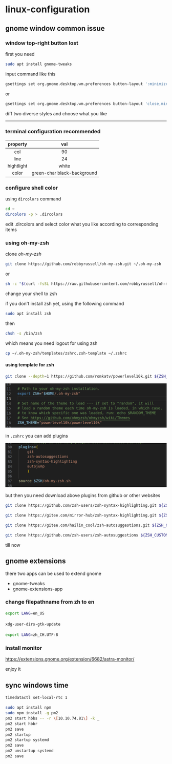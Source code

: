 # linux-configuration

## gnome window common issue

### window top-right button lost

first you need

```bash
sudo apt install gnome-tweaks
```

input command like this

```bash
gsettings set org.gnome.desktop.wm.preferences button-layout ':minimize,maximize,close'
```

or

```bash
gsettings set org.gnome.desktop.wm.preferences button-layout 'close,minimize,maximize:'
```

diff two diverse styles and choose what you like

---

### terminal configuration recommended

|  property  |             val             |
| :--------: | :-------------------------: |
|    col     |             90              |
|    line    |             24              |
| hightlight |            white            |
|   color    | green-char black-background |

### configure shell color

using `dircolors` command

```bash
cd ~
dircolors -p > .dircolors
```

edit .dircolors and select color what you like according to corresponding items

### using oh-my-zsh

clone *oh-my-zsh*

```bash
git clone https://github.com/robbyrussell/oh-my-zsh.git ~/.oh-my-zsh
```

or

```bash
sh -c "$(curl -fsSL https://raw.githubusercontent.com/robbyrussell/oh-my-zsh/master/tools/install.sh)"
```

change your shell to zsh

if you don't install zsh yet, using the following command

```bash
sudo apt install zsh
```

then

```bash
chsh -s /bin/zsh
```

which means you need logout for using zsh

```bash
cp ~/.oh-my-zsh/templates/zshrc.zsh-template ~/.zshrc
```

#### using template for zsh

```bash
git clone --depth=1 https://github.com/romkatv/powerlevel10k.git ${ZSH_CUSTOM:-$HOME/.oh-my-zsh/custom}/themes/powerlevel10k
```

![lost](pictures/p1.png)

in `.zshrc` you can add plugins

![lost](pictures/p2.png)

but then you need download above plugins from github or other websites

```bash
git clone https://github.com/zsh-users/zsh-syntax-highlighting.git ${ZSH_CUSTOM:-~/.oh-my-zsh/custom}/plugins/zsh-syntax-highlighting
```

```bash
git clone https://gitee.com/mirror-hub/zsh-syntax-highlighting.git ${ZSH_CUSTOM:-~/.oh-my-zsh/custom}/plugins/zsh-syntax-highlighting
```

```bash
git clone https://gitee.com/hailin_cool/zsh-autosuggestions.git ${ZSH_CUSTOM:-~/.oh-my-zsh/custom}/plugins/zsh-autosuggestions
```


```bash
git clone https://github.com/zsh-users/zsh-autosuggestions ${ZSH_CUSTOM:-~/.oh-my-zsh/custom}/plugins/zsh-autosuggestions
```

till now

## gnome extensions

there two apps can be used to extend gnome

- gnome-tweaks
- gnome-extensions-app

### change filepathname from zh to en

```bash
export LANG=en_US

xdg-user-dirs-gtk-update

export LANG=zh_CH.UTF-8
```

### install monitor

<https://extensions.gnome.org/extension/6682/astra-monitor/>

enjoy it

## sync windows time

```bash
timedatactl set-local-rtc 1
```

```bash
sudo apt install npm
sudo npm install -g pm2
pm2 start hbbs -- -r \[10.10.74.81\] -k _
pm2 start hbbr
pm2 save
pm2 startup
pm2 startup systemd
pm2 save
pm2 unstartup systemd
pm2 save
```

